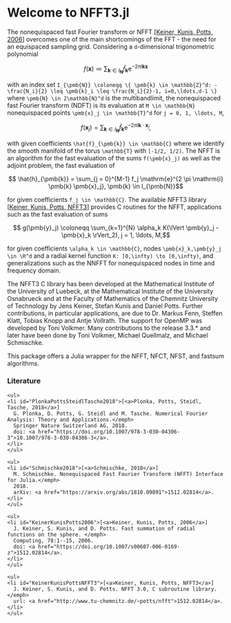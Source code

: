 # Welcome to NFFT3.jl

The nonequispaced fast Fourier transform or NFFT [[Keiner, Kunis, Potts, 2006](#KeinerKunisPotts2006)] overcomes one of the main shortcomings of the FFT - the need for an equispaced sampling grid. Considering a ``d``-dimensional trigonometric polynomial 

```math
  	f(\pmb{x}) \coloneqq \sum_{ \pmb{k} \in I_{\pmb{N}}} \hat{f}_{\pmb{k}} \mathrm{e}^{-2\pi\mathrm{i} \pmb{k}\pmb{x}}
```

with an index set ``I_{\pmb{N}} \coloneqq \{ \pmb{k} \in \mathbb{Z}^d: -\frac{N_i}{2} \leq \pmb{k}_i \leq \frac{N_i}{2}-1, i=0,\ldots,d-1 \}`` where ``\pmb{N} \in 2\mathbb{N}^d`` is the multibandlimit, the nonequispaced fast Fourier transform (NDFT) is its evaluation at ``M \in \mathbb{N}`` nonequispaced points ``\pmb{x}_j \in \mathbb{T}^d`` for ``j = 0, 1, \ldots, M``,

```math
  	f(\pmb{x}_j) =\sum_{\pmb{k} \in I_{\pmb{N}}} \hat{f}_{\pmb{k}} \mathrm{e}^{-2 \pi \mathrm{i} \pmb{k} \cdot \pmb{x}_j},
```

with given coefficients ``\hat{f}_{\pmb{k}} \in \mathbb{C}`` where we identify the smooth manifold of the torus ``\mathbb{T}`` with ``[-1/2, 1/2)``. The NFFT is an algorithm for the fast evaluation of the sums ``f(\pmb{x}_j)`` as well as the adjoint problem, the fast evaluation of

```math
	\hat{h}_{\pmb{k}} = \sum_{j = 0}^{M-1} f_j \mathrm{e}^{2 \pi \mathrm{i} \pmb{k} \pmb{x}_j}, \pmb{k} \in I_{\pmb{N}}
```

for given coefficients ``f_j \in \mathbb{C}``. The available NFFT3 library [[Keiner, Kunis, Potts, NFFT3](#KeinerKunisPottsNFFT3)] provides C routines for the NFFT, applications such as the fast evaluation of sums

```math
  	g(\pmb{y}_j) \coloneqq \sum_{k=1}^{N} \alpha_k K(\lVert \pmb{y}_j - \pmb{x}_k \rVert_2), j = 1, \ldots, M,
```

for given coefficients ``\alpha_k \in \mathbb{C}``, nodes ``\pmb{x}_k,\pmb{y}_j \in \R^d``  and a radial kernel function ``K: [0,\infty) \to [0,\infty)``, and generalizations such as the NNFFT for nonequispaced nodes in time and frequency domain. 

The NFFT3 C library has been developed at the Mathematical Institute of the University of Luebeck, at the Mathematical Institute of the University Osnabrueck and at the Faculty of Mathematics of the Chemnitz University of Technology by Jens Keiner, Stefan Kunis and Daniel Potts. Further contributions, in particular applications, are due to Dr. Markus Fenn, Steffen Klatt, Tobias Knopp and Antje Vollrath. The support for OpenMP was developed by Toni Volkmer. Many contributions to the release 3.3.* and later have been done by Toni Volkmer, Michael Quellmalz, and Michael Schmischke.

This package offers a Julia wrapper for the NFFT, NFCT, NFST, and fastsum algorithms.

### Literature

```@raw html
<ul>
<li id="PlonkaPottsSteidlTasche2018">[<a>Plonka, Potts, Steidl, Tasche, 2018</a>]
  G. Plonka, D. Potts, G. Steidl and M. Tasche. Numerical Fourier Analysis: Theory and Applications.</emph>
  Springer Nature Switzerland AG, 2018.
  doi: <a href="https://doi.org/10.1007/978-3-030-04306-3">10.1007/978-3-030-04306-3</a>.
</li>
</ul>
```

```@raw html
<ul>
<li id="Schmischke2018">[<a>Schmischke, 2018</a>]
  M. Schmischke. Nonequispaced Fast Fourier Transform (NFFT) Interface for Julia.</emph>
  2018.
  arXiv: <a href="https://arxiv.org/abs/1810.09891">1512.02814</a>.
</li>
</ul>
```

```@raw html
<ul>
<li id="KeinerKunisPotts2006">[<a>Keiner, Kunis, Potts, 2006</a>]
  J. Keiner, S. Kunis, and D. Potts. Fast summation of radial functions on the sphere. </emph>
  Computing, 78:1--15, 2006.
  doi: <a href="https://doi.org/10.1007/s00607-006-0169-z">1512.02814</a>.
</li>
</ul>
```

```@raw html
<ul>
<li id="KeinerKunisPottsNFFT3">[<a>Keiner, Kunis, Potts, NFFT3</a>]
  J. Keiner, S. Kunis, and D. Potts. NFFT 3.0, C subroutine library. </emph>
  url: <a href="http://www.tu-chemnitz.de/~potts/nfft">1512.02814</a>.
</li>
</ul>
```